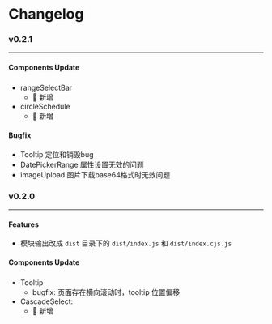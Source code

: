 # Changelog

### v0.2.1
---

#### Components Update
##### 
- rangeSelectBar
  - 📌 新增
- circleSchedule
  - 📌 新增
  
#### Bugfix
- Tooltip 定位和销毁bug
- DatePickerRange 属性设置无效的问题
- imageUpload 图片下载base64格式时无效问题
 


### v0.2.0
---
#### Features
- 模块输出改成 `dist` 目录下的 `dist/index.js` 和 `dist/index.cjs.js`

#### Components Update
##### 
- Tooltip
  - bugfix: 页面存在横向滚动时，tooltip 位置偏移
- CascadeSelect:
  - 📌 新增



